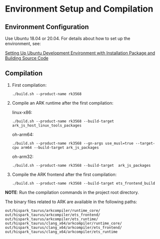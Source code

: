 # Environment Setup and Compilation

## Environment Configuration

Use Ubuntu 18.04 or 20.04. For details about how to set up the environment, see:

[Setting Up Ubuntu Development Environment with Installation Package and Building Source Code](https://developer.huawei.com/consumer/cn/training/course/video/C101639988048536240)

## Compilation

1.  First compilation:

    ```
    ./build.sh --product-name rk3568
    ```

2.  Compile an ARK runtime after the first compilation:

    linux-x86:
	```
    ./build.sh --product-name rk3568 --build-target ark_js_host_linux_tools_packages
    ```

	oh-arm64:
	```
	./build.sh --product-name rk3568 --gn-args use_musl=true --target-cpu arm64 --build-target ark_js_packages
	```

	oh-arm32:
	```
	./build.sh --product-name rk3568 --build-target  ark_js_packages
	```

3.  Compile the ARK frontend after the first compilation:

    ```
    ./build.sh --product-name rk3568 --build-target ets_frontend_build
    ```

**NOTE**:  Run the compilation commands in the project root directory.

The binary files related to ARK are available in the following paths:

```
out/hispark_taurus/arkcompiler/runtime_core/
out/hispark_taurus/arkcompiler/ets_frontend/
out/hispark_taurus/arkcompiler/ets_runtime/
out/hispark_taurus/clang_x64/arkcompiler/runtime_core/
out/hispark_taurus/clang_x64/arkcompiler/ets_frontend/
out/hispark_taurus/clang_x64/arkcompiler/ets_runtime
```
